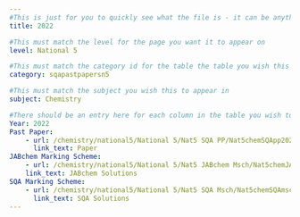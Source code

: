 ```yaml
---
#This is just for you to quickly see what the file is - it can be anything you want
title: 2022

#This must match the level for the page you want it to appear on
level: National 5

#This must match the category id for the table the table you wish this to appear in
category: sqapastpapersn5

#This must match the subject you wish this to appear in
subject: Chemistry

#There should be an entry here for each column in the table you wish to populate:
Year: 2022
Past Paper:
    - url: /chemistry/national5/National 5/Nat5 SQA PP/Nat5chemSQApp2022.pdf
      link_text: Paper
JABchem Marking Scheme:
    - url: /chemistry/national5/National 5/Nat5 JABchem Msch/Nat5chemJABchemMsch2022.pdf
    link_text: JABchem Solutions
SQA Marking Scheme:
    - url: /chemistry/national5/National 5/Nat5 SQA Msch/Nat5chemSQAmsch2022.pdf
      link_text: SQA Solutions
---
```


